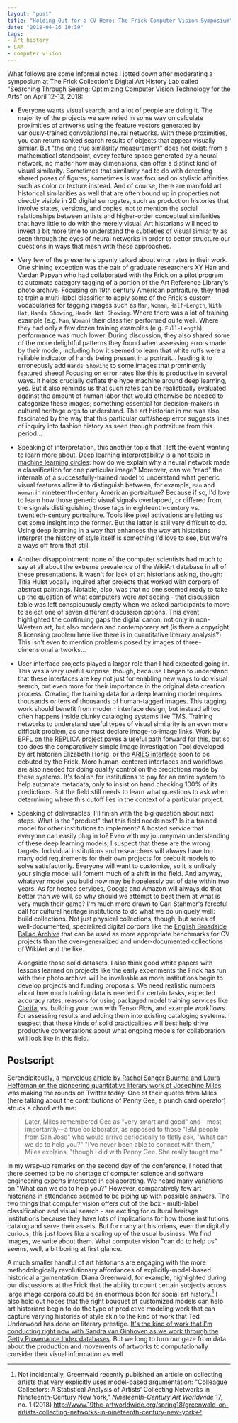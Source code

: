 ```yaml
---
layout: "post"
title: "Holding Out for a CV Hero: The Frick Computer Vision Symposium"
date: "2018-04-16 10:39"
tags:
- art history
- LAM
- computer vision
---
```


What follows are some informal notes I jotted down after moderating a symposium at The Frick Collection's Digital Art History Lab called "Searching Through Seeing: Optimizing Computer Vision Technology for the Arts" on April 12-13, 2018:

- Everyone wants visual search, and a lot of people are doing it.
The majority of the projects we saw relied in some way on calculate proximities of artworks using the feature vectors generated by variously-trained convolutional neural networks.
With these proximities, you can return ranked search results of objects that appear visually similar.
But "the one true similarity measurement" does not exist: from a mathematical standpoint, every feature space generated by a neural network, no matter how may dimensions, can offer a distinct kind of visual similarity.
Sometimes that similarity had to do with detecting shared poses of figures; sometimes is was focused on stylistic affinities such as color or texture instead.
And of course, there are manifold art historical similarities as well that are often bound up in properties not directly visible in 2D digital surrogates, such as production histories that involve states, versions, and copies, not to mention the social relationships between artists and higher-order conceptual similarities that have little to do with the merely visual.
Art historians will need to invest a bit more time to understand the subtleties of visual similarity as seen through the eyes of neural networks in order to better structure our questions in ways that mesh with these approaches.

- Very few of the presenters openly talked about error rates in their work.
One shining exception was the pair of graduate researchers XY Han and Vardan Papyan who had collaborated with the Frick on a pilot program to automate category tagging of a portion of the Art Reference Library's photo archive.
Focusing on 19th century American portraiture, they tried to train a multi-label classifier to apply some of the Frick's custom vocabularies for tagging images such as `Man`, `Woman`, `Half-Length`, `With Hat`, `Hands Showing`, `Hands Not Showing`.
Where there was a lot of training example (e.g. `Man`, `Woman`) their classifier performed quite well.
Where they had only a few dozen training examples (e.g. `Full-Length`) performance was much lower.
During discussion, they also shared some of the more delightful patterns they found when assessing errors made by their model, including how it seemed to learn that white ruffs were a reliable indicator of hands being present in a portrait... leading it to erroneously add `Hands Showing` to some images that prominently featured sheep!
Focusing on error rates like this is productive in several ways.
It helps crucially deflate the hype machine around deep learning, yes.
But it also reminds us that such rates can be realistically evaluated against the amount of human labor that would otherwise be needed to categorize these images; something essential for decision-makers in cultural heritage orgs to understand.
The art historian in me was also fascinated by the way that this particular cuff/sheep error suggests lines of inquiry into fashion history as seen through portraiture from this period...

- Speaking of interpretation, this another topic that I left the event wanting to learn more about.
[Deep learning interpretability is a hot topic in machine learning circles](https://distill.pub/2018/building-blocks): how do we explain why a neural network made a classification for one particular image?
Moreover, can we "read" the internals of a successfully-trained model to understand what generic visual features allow it to distinguish between, for example, `Man` and `Woman` in nineteenth-century American portraiture?
Because if so, I'd love to learn how those generic visual signals overlapped, or differed from, the signals distinguishing those tags in eighteenth-century vs. twentieth-century portraiture.
Tools like pixel activations are letting us get some insight into the former.
But the latter is still very difficult to do.
Using deep learning in a way that enhances the way art historians interpret the history of style itself is something I'd love to see, but we're a ways off from that still.

- Another disappointment: none of the computer scientists had much to say at all about the extreme prevalence of the WikiArt database in all of these presentations.
It wasn't for lack of art historians asking, though: Titia Hulst vocally inquired after projects that worked with corpora of abstract paintings.
Notable, also, was that no one seemed ready to take up the question of what computers were _not_ seeing - that discussion table was left conspicuously empty when we asked participants to move to select one of seven different discussion options.
This event highlighted the continuing gaps the digital canon, not only in non-Western art, but also modern and contemporary art (is there a copyright & licensing problem here like there is in quantitative literary analysis?)
This isn't even to mention problems posed by images of three-dimensional artworks...

- User interface projects played a larger role than I had expected going in.
This was a very useful surprise, though, because I began to understand that these interfaces are key not just for enabling new ways to do visual search, but even more for their importance in the original data creation process.
Creating the training data for a deep learning model requires thousands or tens of thousands of human-tagged images.
This tagging work should benefit from modern interface design, but instead all too often happens inside clunky cataloging systems like TMS.
Training networks to understand useful types of visual similarity is an even more difficult problem, as one must declare image-to-image links.
Work by [EPFL on the REPLICA project](https://actu.epfl.ch/news/replica/) paves a useful path forward for this, but so too does the comparatively simple Image Investigation Tool developed by art historian Elizabeth Honig, or the [ARIES interface](https://www.frick.org/research/DAHL/projects) soon to be debuted by the Frick.
More human-centered interfaces and workflows are also needed for doing quality control on the predictions made by these systems.
It's foolish for institutions to pay for an entire system to help automate metadata, only to insist on hand checking 100% of its predictions.
But the field still needs to learn what questions to ask when determining where this cutoff lies in the context of a particular project.

- Speaking of deliverables, I'll finish with the big question about next steps.
What is the "product" that this field needs next?
Is it a trained model for other institutions to implement?
A hosted service that everyone can easily plug in to?
Even with my journeyman understanding of these deep learning models, I suspect that these are the wrong targets.
Individual institutions and researchers will always have too many odd requirements for their own projects for prebuilt models to solve satisfactorily.
Everyone will want to customize, so it is unlikely your single model will foment much of a shift in the field.
And anyway, whatever model you build now may be hopelessly out of date within two years.
As for hosted services, Google and Amazon will always do that better than we will, so why should we attempt to beat them at what is very much their game?
I'm much more drawn to Carl Stahmer's forceful call for cultural heritage institutions to do what we do uniquely well: build collections.
Not just physical collections, though, but series of well-documented, specialized digital corpora like the [English Broadside Ballad Archive](https://ebba.english.ucsb.edu/) that can be used as more appropriate benchmarks for CV projects than the over-generalized and under-documented collections of WikiArt and the like.

  Alongside those solid datasets, I also think good white papers with lessons learned on projects like the early experiments the Frick has run with their photo archive will be invaluable as more institutions begin to develop projects and funding proposals.
We need realistic numbers about how much training data is needed for certain tasks, expected accuracy rates, reasons for using packaged model training services like [Clarifai](https://www.clarifai.com/) vs. building your own with TensorFlow, and example workflows for assessing results and adding them into existing cataloging systems.
I suspect that these kinds of solid practicalities will best help drive productive conversations about what ongoing models for collaboration will look like in this field.

## Postscript

Serendipitously, a [marvelous article by Rachel Sanger Buurma and Laura Heffernan on the pioneering quantitative literary work of Josephine Miles](https://modernismmodernity.org/forums/posts/search-and-replace) was making the rounds on Twitter today.
One of their quotes from Miles (here talking about the contributions of Penny Gee, a punch card operator) struck a chord with me:

>Later, Miles remembered Gee as "very smart and good" and—most importantly—a true collaborator, as opposed to those "IBM people from San Jose" who would arrive periodically to flatly ask, "What can we do to help you?" "I’ve never been able to connect with them," Miles explains, "though I did with Penny Gee. She really taught me."

In my wrap-up remarks on the second day of the conference, I noted that there seemed to be no shortage of computer science and software engineering experts interested in collaborating.
We heard many variations on "What can we do to help you?"
However, comparatively few art historians in attendance seemed to be piping up with possible answers.
The two things that computer vision offers out of the box - multi-label classification and visual search - are exciting for cultural heritage institutions because they have lots of implications for how those institutions catalog and serve their assets.
But for many art historians, even the digitally curious, this just looks like a scaling up of the usual business.
We find images, we write about them.
What computer vision "can do to help us" seems, well, a bit boring at first glance.

A much smaller handful of art historians are engaging with the more methodologically revolutionary affordances of explicitly-model-based historical argumentation.
Diana Greenwald, for example, highlighted during our discussions at the Frick that the ability to count certain subjects across large image corpora could be an enormous boon for social art history.[^diana]
I also hold out hopes that the right bouquet of customized models can help art historians begin to do the type of predictive modeling work that can capture varying histories of style akin to the kind of work that Ted Underwood has done on literary prestige.
[It's the kind of work that I'm conducting right now with Sandra van Ginhoven as we work through the Getty Provenance Index databases](http://blogs.getty.edu/iris/predicting-the-past-digital-art-history-modeling-and-machine-learning/).
But we long to turn our gaze from data about the production and movements of artworks to computationally consider their visual information as well.

[^diana]: Not incidentally, Greenwald recently published an article on collecting artists that very explicitly uses model-based argumentation: "Colleague Collectors: A Statistical Analysis of Artists’ Collecting Networks in Nineteenth-Century New York," _Nineteenth-Century Art Worldwide_ 17, no. 1 (2018) <http://www.19thc-artworldwide.org/spring18/greenwald-on-artists-collecting-networks-in-nineteenth-century-new-york>
